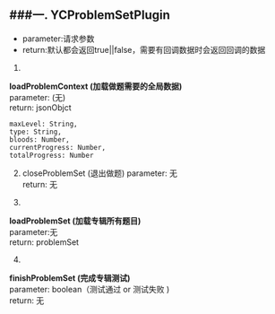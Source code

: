 
###一. YCProblemSetPlugin
-----
+ parameter:请求参数  
+ return:默认都会返回true||false，需要有回调数据时会返回回调的数据

1. 
**loadProblemContext (加载做题需要的全局数据)**  
parameter:
  (无)  
return:  jsonObjct
 ````
maxLevel: String,
type: String,
bloods: Number,
currentProgress: Number,
totalProgress: Number

 ````

2. closeProblemSet (退出做题)
parameter:
  无  
return: 无 

3. 
**loadProblemSet (加载专辑所有题目)**  
parameter:无  
return: problemSet

4. 
**finishProblemSet (完成专辑测试)**  
parameter: boolean（测试通过 or 测试失败 )  
return: 无  
